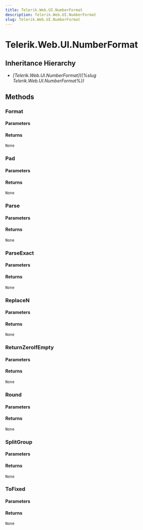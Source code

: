 ```yaml
---
title: Telerik.Web.UI.NumberFormat
description: Telerik.Web.UI.NumberFormat
slug: Telerik.Web.UI.NumberFormat
---
```


# Telerik.Web.UI.NumberFormat  

## Inheritance Hierarchy

* *[Telerik.Web.UI.NumberFormat]({%slug Telerik.Web.UI.NumberFormat%})*


## Methods

###  Format

#### Parameters

#### Returns

`None` 

### Pad

#### Parameters

#### Returns

`None` 

### Parse

#### Parameters

#### Returns

`None` 

### ParseExact

#### Parameters

#### Returns

`None` 

### ReplaceN

#### Parameters

#### Returns

`None` 

### ReturnZeroIfEmpty

#### Parameters

#### Returns

`None` 

### Round

#### Parameters

#### Returns

`None` 

### SplitGroup

#### Parameters

#### Returns

`None` 

### ToFixed

#### Parameters

#### Returns

`None` 



